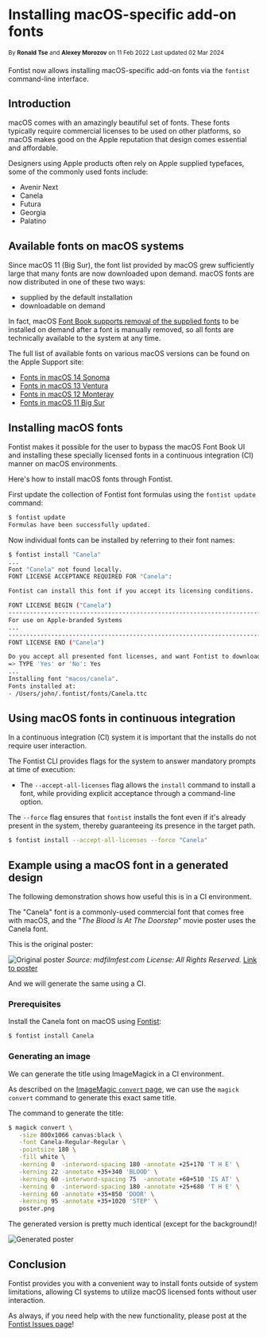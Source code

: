 # Installing macOS-specific add-on fonts

<sup>By **Ronald Tse** and **Alexey Morozov** on 11 Feb 2022</sup>
<sup>Last updated 02 Mar 2024</sup>

Fontist now allows installing macOS-specific add-on fonts via the `fontist`
command-line interface.

## Introduction

macOS comes with an amazingly beautiful set of fonts. These fonts typically
require commercial licenses to be used on other platforms, so macOS makes good
on the Apple reputation that design comes essential and affordable.

Designers using Apple products often rely on Apple supplied typefaces,
some of the commonly used fonts include:

* Avenir Next
* Canela
* Futura
* Georgia
* Palatino



## Available fonts on macOS systems

Since macOS 11 (Big Sur), the font list provided by macOS grew sufficiently
large that many fonts are now downloaded upon demand.
macOS fonts are now distributed in one of these two ways:

* supplied by the default installation
* downloadable on demand

In fact, macOS
[Font Book supports removal of the supplied fonts](https://support.apple.com/en-hk/guide/font-book/fntbk1000/mac)
to be installed on demand after a font is manually removed, so all fonts are
technically available to the system at any time.

The full list of available fonts on various macOS versions can be found on the
Apple Support site:

* [Fonts in macOS 14 Sonoma](https://support.apple.com/en-us/108939)
* [Fonts in macOS 13 Ventura](https://support.apple.com/en-us/HT213266)
* [Fonts in macOS 12 Monteray](https://support.apple.com/en-us/HT212587)
* [Fonts in macOS 11 Big Sur](https://support.apple.com/en-in/HT211240)


## Installing macOS fonts

Fontist makes it possible for the user to bypass the macOS Font Book UI and
installing these specially licensed fonts in a continuous integration (CI)
manner on macOS environments.

Here's how to install macOS fonts through Fontist.

First update the collection of Fontist font formulas using the
`fontist update` command:

```sh
$ fontist update
Formulas have been successfully updated.
```

Now individual fonts can be installed by referring to their font names:

```sh
$ fontist install "Canela"
...
Font "Canela" not found locally.
FONT LICENSE ACCEPTANCE REQUIRED FOR "Canela":

Fontist can install this font if you accept its licensing conditions.

FONT LICENSE BEGIN ("Canela")
-----------------------------------------------------------------------
For use on Apple-branded Systems
...
-----------------------------------------------------------------------
FONT LICENSE END ("Canela")

Do you accept all presented font licenses, and want Fontist to download these fonts for you?
=> TYPE 'Yes' or 'No': Yes
...
Installing font "macos/canela".
Fonts installed at:
- /Users/john/.fontist/fonts/Canela.ttc
```


## Using macOS fonts in continuous integration

In a continuous integration (CI) system it is important that the installs
do not require user interaction.

The Fontist CLI provides flags for the system to answer mandatory prompts
at time of execution:

* The `--accept-all-licenses` flag allows the `install` command to install a
font, while providing explicit acceptance through a command-line option.

The `--force` flag ensures that `fontist` installs the font even if it's already
present in the system, thereby guaranteeing its presence in the target path.

```sh
$ fontist install --accept-all-licenses --force "Canela"
```


## Example using a macOS font in a generated design

The following demonstration shows how useful this is in a CI environment.

The "Canela" font is a commonly-used commercial font that comes free with
macOS, and the "_The Blood Is At The Doorstep_" movie poster uses the Canela font.

This is the original poster:

![Original poster](https://i.imgur.com/ZsNgRCZ.png)
_Source: mdfilmfest.com License: All Rights Reserved._
[Link to poster](https://fontsinuse.com/uses/18269/the-blood-is-at-the-doorstep-movie-poster)

And we will generate the same using a CI.


### Prerequisites

Install the Canela font on macOS using
[Fontist](https://github.com/fontist/fontist):

```sh
$ fontist install Canela
```

### Generating an image

We can generate the title using ImageMagick in a CI environment.

As described on the
[ImageMagic `convert` page](https://imagemagick.org/script/convert.php), we can
use the `magick convert` command to generate this exact same title.

The command to generate the title:

```sh
$ magick convert \
   -size 800x1066 canvas:black \
   -font Canela-Regular-Regular \
   -pointsize 180 \
   -fill white \
   -kerning 0  -interword-spacing 180 -annotate +25+170 'T H E' \
   -kerning 22 -annotate +35+340 'BLOOD' \
   -kerning 60 -interword-spacing 75  -annotate +60+510 'IS AT' \
   -kerning 0  -interword-spacing 180 -annotate +25+680 'T H E' \
   -kerning 60 -annotate +35+850 'DOOR' \
   -kerning 95 -annotate +35+1020 'STEP' \
   poster.png
```

The generated version is pretty much identical (except for the background)!

![Generated poster](https://i.imgur.com/waGfDP8.png)


## Conclusion

Fontist provides you with a convenient way to install fonts outside of
system limitations, allowing CI systems to utilize macOS licensed fonts
without user interaction.

As always, if you need help with the new functionality, please post at
the [Fontist Issues page](https://github.com/fontist/fontist/issues)!

